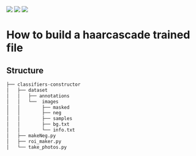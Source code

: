 [![](https://img.shields.io/badge/python-3.8.5-blue.svg?&logo=python&logoColor=yellow)](https://www.python.org/downloads/release/python-385/) [![](https://img.shields.io/badge/OpenCV-3.4.0-blue?&logo=opencv&logoColor=red)](https://docs.opencv.org/3.4.0/index.html) [![](https://img.shields.io/badge/Docker-20.10.14-blue?&logo=Docker&logoColor=blue)](https://hub.docker.com/repository/docker/l22chi/opencv-ubuntu)

# How to build a haarcascade trained file


## Structure

```bash
├── classifiers-constructor
│   ├── dataset
│   │   ├── annotations
│   │   └──  images
│   │        ├── masked
│   │        ├── neg
│   │        ├── samples
│   │        ├── bg.txt
│   │        └── info.txt
│   ├── makeNeg.py
│   ├── roi_maker.py
│   └── take_photos.py

```